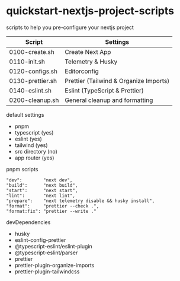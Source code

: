 # quickstart-nextjs-project-scripts

scripts to help you pre-configure your nextjs project

| Script | Settings |
| ------ | -------- |
| 0100-create.sh   | Create Next App |
| 0110-init.sh     | Telemetry & Husky |
| 0120-configs.sh  | Editorconfig |
| 0130-prettier.sh | Prettier (Tailwind & Organize Imports) |
| 0140-eslint.sh   | Eslint (TypeScript & Prettier) |
| 0200-cleanup.sh  | General cleanup and formatting |

default settings

- pnpm
- typescript (yes)
- eslint (yes)
- tailwind (yes)
- src directory (no)
- app router (yes)

pnpm scripts

```
"dev":        "next dev",
"build":      "next build",
"start":      "next start",
"lint":       "next lint",
"prepare":    "next telemetry disable && husky install",
"format":     "prettier --check .",
"format:fix": "prettier --write ."
```

devDependencies

- husky
- eslint-config-prettier
- @typescript-eslint/eslint-plugin
- @typescript-eslint/parser
- prettier
- prettier-plugin-organize-imports
- prettier-plugin-tailwindcss

